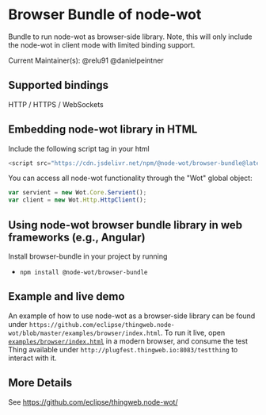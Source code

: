 # Browser Bundle of node-wot

Bundle to run node-wot as browser-side library. Note, this will only include the node-wot in client mode with limited binding support.

Current Maintainer(s): @relu91 @danielpeintner

## Supported bindings

HTTP / HTTPS / WebSockets

## Embedding node-wot library in HTML

Include the following script tag in your html

```js
<script src="https://cdn.jsdelivr.net/npm/@node-wot/browser-bundle@latest/dist/wot-bundle.min.js"></script>
```

You can access all node-wot functionality through the "Wot" global object:

```js
var servient = new Wot.Core.Servient();
var client = new Wot.Http.HttpClient();
```

## Using node-wot browser bundle library in web frameworks (e.g., Angular)

Install browser-bundle in your project by running

-   `npm install @node-wot/browser-bundle`

## Example and live demo

An example of how to use node-wot as a browser-side library can be found under `https://github.com/eclipse/thingweb.node-wot/blob/master/examples/browser/index.html`.
To run it live, open [`examples/browser/index.html`](http://plugfest.thingweb.io/webui/) in a modern browser,
and consume the test Thing available under `http://plugfest.thingweb.io:8083/testthing` to interact with it.

## More Details

See <https://github.com/eclipse/thingweb.node-wot/>
